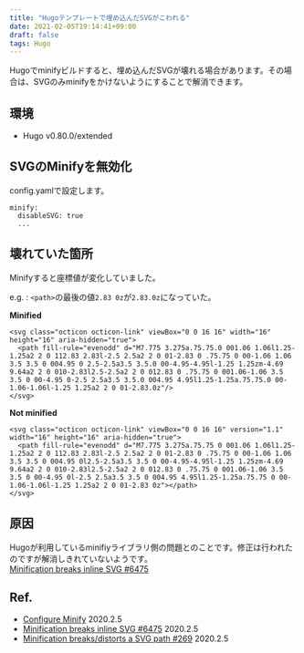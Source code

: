 ```yaml
---
title: "Hugoテンプレートで埋め込んだSVGがこわれる"
date: 2021-02-05T19:14:41+09:00
draft: false
tags: Hugo
---
```


Hugoでminifyビルドすると、埋め込んだSVGが壊れる場合があります。その場合は、SVGのみminifyをかけないようにすることで解消できます。

## 環境

* Hugo v0.80.0/extended

## SVGのMinifyを無効化

config.yamlで設定します。

```
minify:
  disableSVG: true
  ...
```

## 壊れていた箇所

Minifyすると座標値が変化していました。  

e.g.
: `<path>`の最後の値`2.83 0z`が`2.83.0z`になっていた。

**Minified**

```
<svg class="octicon octicon-link" viewBox="0 0 16 16" width="16" height="16" aria-hidden="true">
  <path fill-rule="evenodd" d="M7.775 3.275a.75.75.0 001.06 1.06l1.25-1.25a2 2 0 112.83 2.83l-2.5 2.5a2 2 0 01-2.83 0 .75.75 0 00-1.06 1.06 3.5 3.5 0 004.95 0 2.5-2.5a3.5 3.5.0 00-4.95-4.95l-1.25 1.25zm-4.69 9.64a2 2 0 010-2.83l2.5-2.5a2 2 0 012.83 0 .75.75 0 001.06-1.06 3.5 3.5 0 00-4.95 0-2.5 2.5a3.5 3.5.0 004.95 4.95l1.25-1.25a.75.75.0 00-1.06-1.06l-1.25 1.25a2 2 0 01-2.83.0z"/>
</svg>
```

**Not minified**

```
<svg class="octicon octicon-link" viewBox="0 0 16 16" version="1.1" width="16" height="16" aria-hidden="true">
  <path fill-rule="evenodd" d="M7.775 3.275a.75.75 0 001.06 1.06l1.25-1.25a2 2 0 112.83 2.83l-2.5 2.5a2 2 0 01-2.83 0 .75.75 0 00-1.06 1.06 3.5 3.5 0 004.95 0l2.5-2.5a3.5 3.5 0 00-4.95-4.95l-1.25 1.25zm-4.69 9.64a2 2 0 010-2.83l2.5-2.5a2 2 0 012.83 0 .75.75 0 001.06-1.06 3.5 3.5 0 00-4.95 0l-2.5 2.5a3.5 3.5 0 004.95 4.95l1.25-1.25a.75.75 0 00-1.06-1.06l-1.25 1.25a2 2 0 01-2.83 0z"></path>
</svg>
```

## 原因

Hugoが利用しているminifiyライブラリ側の問題とのことです。修正は行われたのですが解消しきれていないようです。  
[Minification breaks inline SVG #6475](https://github.com/gohugoio/hugo/issues/6475#issuecomment-549646341)

## Ref.

- [Configure Minify](https://gohugo.io/getting-started/configuration/#configure-minify) 2020.2.5
- [Minification breaks inline SVG #6475](https://github.com/gohugoio/hugo/issues/6475) 2020.2.5
- [Minification breaks/distorts a SVG path #269](https://github.com/tdewolff/minify/issues/269) 2020.2.5
